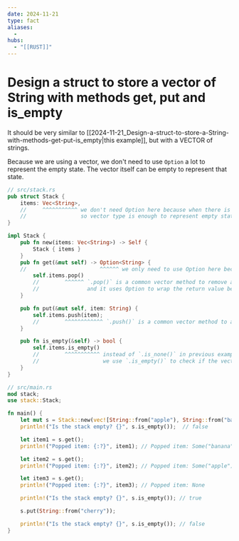 ```yaml
---
date: 2024-11-21
type: fact
aliases:
  -
hubs:
  - "[[RUST]]"
---
```


# Design a struct to store a vector of String with methods get, put and is_empty

It should be very similar to [[2024-11-21_Design-a-struct-to-store-a-String-with-methods-get-put-is_empty|this example]], but with a VECTOR of strings.

Because we are using a vector, we don't need to use `Option` a lot to represent the empty state. The vector itself can be empty to represent that state.

```rust
// src/stack.rs
pub struct Stack {
    items: Vec<String>,
    //     ^^^^^^^^^^^ we don't need Option here because when there is empty, it should be a empty vector 
    //                 so vector type is enough to represent empty state
}

impl Stack {
    pub fn new(items: Vec<String>) -> Self {
        Stack { items }
    }
    pub fn get(&mut self) -> Option<String> {
    //                       ^^^^^^ we only need to use Option here because it has change that `.pop()` can return None when the vector is empty
        self.items.pop()
        //        ^^^^^^ `.pop()` is a common vector method to remove and return the last element from the vector
        //               and it uses Option to wrap the return value because there is a chance that the vector is empty
    }

    pub fn put(&mut self, item: String) {
        self.items.push(item);
        //        ^^^^^^^^^^^^ `.push()` is a common vector method to add an element to the end of the vector
    }

    pub fn is_empty(&self) -> bool {
        self.items.is_empty()
        //        ^^^^^^^^^^^ instead of `.is_none()` in previous example for Option::None,
        //                    we use `.is_empty()` to check if the vector is empty here
    }
}

// src/main.rs
mod stack;
use stack::Stack;

fn main() {
    let mut s = Stack::new(vec![String::from("apple"), String::from("banana")]);
    println!("Is the stack empty? {}", s.is_empty());  // false

    let item1 = s.get();
    println!("Popped item: {:?}", item1); // Popped item: Some("banana")

    let item2 = s.get();
    println!("Popped item: {:?}", item2); // Popped item: Some("apple")

    let item3 = s.get();
    println!("Popped item: {:?}", item3); // Popped item: None

    println!("Is the stack empty? {}", s.is_empty()); // true

    s.put(String::from("cherry"));

    println!("Is the stack empty? {}", s.is_empty()); // false
}
